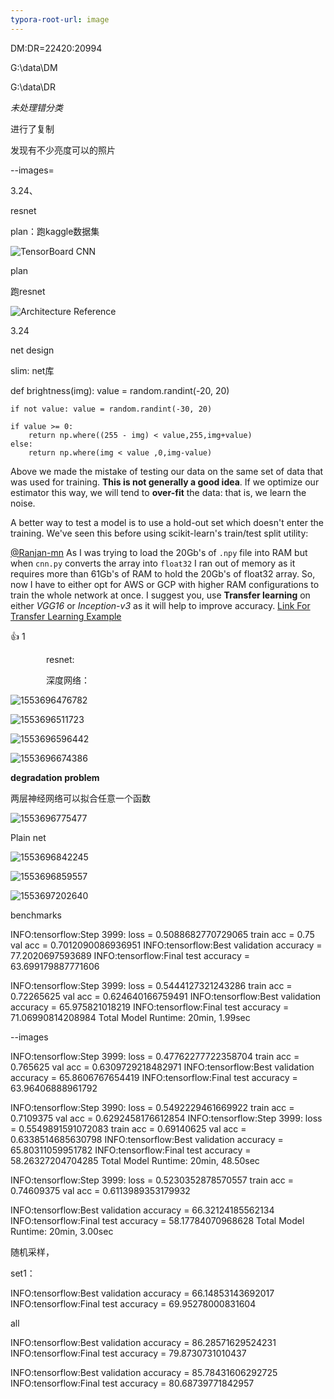 ```yaml
---
typora-root-url: image
---
```


DM:DR=22420:20994

G:\data\DM

G:\data\DR

*未处理错分类*

进行了复制

发现有不少亮度可以的照片

--images=

3.24、

resnet



plan：跑kaggle数据集



![TensorBoard CNN](https://github.com/yuchenlichuck/dsi-capstone/raw/master/images/readme/cnn_two_classes_tensorboard.png)

plan

跑resnet

![Architecture Reference](https://github.com/raghakot/keras-resnet/raw/master/images/architecture.png?raw=true)





3.24

net design 



slim: net库

def brightness(img):
    value = random.randint(-20, 20)

    if not value: value = random.randint(-30, 20)
    
    if value >= 0:
        return np.where((255 - img) < value,255,img+value)
    else:
        return np.where(img < value ,0,img-value)





Above we made the mistake of testing our data on the same set of data that was used for training. **This is not generally a good idea**. If we optimize our estimator this way, we will tend to **over-fit** the data: that is, we learn the noise.

A better way to test a model is to use a hold-out set which doesn't enter the training. We've seen this before using scikit-learn's train/test split utility:

[@Ranjan-mn](https://github.com/Ranjan-mn) As I was trying to load the 20Gb's of `.npy` file into RAM but when `cnn.py` converts the array into `float32` I ran out of memory as it requires more than 61Gb's of RAM to hold the 20Gb's of float32 array. So, now I have to either opt for AWS or GCP with higher RAM configurations to train the whole network at once. I suggest you, use **Transfer learning** on either *VGG16* or *Inception-v3* as it will help to improve accuracy. [Link For Transfer Learning Example](https://blog.keras.io/building-powerful-image-classification-models-using-very-little-data.html)

👍 1

<details class="details-overlay details-reset position-relative float-left reaction-popover-container js-reaction-popover-container" style="box-sizing: border-box; display: inline-block; position: relative !important; float: left !important; z-index: 100;"><summary class="btn-link reaction-summary-item add-reaction-btn" aria-label="Add your reaction" aria-haspopup="menu" style="box-sizing: border-box; display: inline-block; cursor: pointer; -webkit-appearance: none; background-color: transparent; border: 0px; color: rgb(3, 102, 214); font-size: inherit; padding: 9px 15px 7px; text-decoration: none; user-select: none; white-space: nowrap; opacity: 0; transition: opacity 0.1s ease-in-out 0s; float: left; line-height: 18px; list-style: none;"><svg class="octicon octicon-plus-small add-reaction-plus-icon" viewBox="0 0 7 16" version="1.1" width="7" height="16" aria-hidden="true"><path fill-rule="evenodd" d="M4 4H3v3H0v1h3v3h1V8h3V7H4V4z"></path></svg><span>&nbsp;</span><svg class="octicon octicon-smiley" viewBox="0 0 16 16" version="1.1" width="16" height="16" aria-hidden="true"><path fill-rule="evenodd" d="M8 0C3.58 0 0 3.58 0 8s3.58 8 8 8 8-3.58 8-8-3.58-8-8-8zm4.81 12.81a6.72 6.72 0 0 1-2.17 1.45c-.83.36-1.72.53-2.64.53-.92 0-1.81-.17-2.64-.53-.81-.34-1.55-.83-2.17-1.45a6.773 6.773 0 0 1-1.45-2.17A6.59 6.59 0 0 1 1.21 8c0-.92.17-1.81.53-2.64.34-.81.83-1.55 1.45-2.17.62-.62 1.36-1.11 2.17-1.45A6.59 6.59 0 0 1 8 1.21c.92 0 1.81.17 2.64.53.81.34 1.55.83 2.17 1.45.62.62 1.11 1.36 1.45 2.17.36.83.53 1.72.53 2.64 0 .92-.17 1.81-.53 2.64-.34.81-.83 1.55-1.45 2.17zM4 6.8v-.59c0-.66.53-1.19 1.2-1.19h.59c.66 0 1.19.53 1.19 1.19v.59c0 .67-.53 1.2-1.19 1.2H5.2C4.53 8 4 7.47 4 6.8zm5 0v-.59c0-.66.53-1.19 1.2-1.19h.59c.66 0 1.19.53 1.19 1.19v.59c0 .67-.53 1.2-1.19 1.2h-.59C9.53 8 9 7.47 9 6.8zm4 3.2c-.72 1.88-2.91 3-5 3s-4.28-1.13-5-3c-.14-.39.23-1 .66-1h8.59c.41 0 .89.61.75 1z"></path></svg></summary></details>



resnet:

深度网络：

  ![1553696476782](E:\github\PPT\image\1553696476782.png)

![1553696511723](E:\github\PPT\image\1553696511723.png)

![1553696596442](/1553696596442.png)

![1553696674386](/1553696674386.png)

**degradation problem**

两层神经网络可以拟合任意一个函数

![1553696775477](/1553696775477.png)

Plain net

![1553696842245](/1553696842245.png)

![1553696859557](/1553696859557.png)

![1553697202640](/1553697202640.png)



benchmarks



INFO:tensorflow:Step 3999: loss = 0.5088682770729065 train acc = 0.75 val acc = 0.7012090086936951
INFO:tensorflow:Best validation accuracy = 77.2020697593689
INFO:tensorflow:Final test accuracy =  63.699179887771606

INFO:tensorflow:Step 3999: loss = 0.5444127321243286 train acc = 0.72265625 val acc = 0.624640166759491
INFO:tensorflow:Best validation accuracy = 65.975821018219
INFO:tensorflow:Final test accuracy =  71.06990814208984
Total Model Runtime: 20min, 1.99sec

--images



INFO:tensorflow:Step 3999: loss = 0.47762277722358704 train acc = 0.765625 val acc = 0.6309729218482971
INFO:tensorflow:Best validation accuracy = 65.8606767654419
INFO:tensorflow:Final test accuracy =  63.96406888961792





INFO:tensorflow:Step 3990: loss = 0.5492229461669922 train acc = 0.7109375 val acc = 0.6292458176612854
INFO:tensorflow:Step 3999: loss = 0.5549891591072083 train acc = 0.69140625 val acc = 0.6338514685630798
INFO:tensorflow:Best validation accuracy = 65.80311059951782
INFO:tensorflow:Final test accuracy =  58.26327204704285
Total Model Runtime: 20min, 48.50sec



INFO:tensorflow:Step 3999: loss = 0.5230352878570557 train acc = 0.74609375 val acc = 0.6113989353179932

INFO:tensorflow:Best validation accuracy = 66.32124185562134
INFO:tensorflow:Final test accuracy =  58.17784070968628
Total Model Runtime: 20min, 3.00sec











随机采样，

set1：

INFO:tensorflow:Best validation accuracy = 66.14853143692017
INFO:tensorflow:Final test accuracy =  69.95278000831604





all



INFO:tensorflow:Best validation accuracy = 86.28571629524231
INFO:tensorflow:Final test accuracy =  79.8730731010437

INFO:tensorflow:Best validation accuracy = 85.78431606292725
INFO:tensorflow:Final test accuracy =  80.68739771842957

